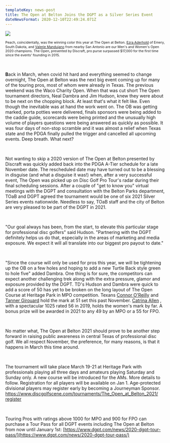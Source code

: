 ```yaml
---
templateKey: news-post
title: The Open at Belton Joins the DGPT as a Silver Series Event
dateNewsFormat: 2020-12-10T22:49:24.071Z
---
```



![](https://res.cloudinary.com/drgctrdk4/image/upload/v1607640618/Open%20DGC/News%20Assets/Ezra_and_Valerie20cropped_djepfm.jpg)



<span style="display: inline-block; font-size: .75em; line-height: 1.25em;">Peach, coincidentally, was the winning color this year at The Open at Belton. [Ezra Aderhold](https://www.pdga.com/player/121715) of Emery, South Dakota, and [Valerie Mandujano](https://www.pdga.com/player/62879) from nearby San Antonio are our Men's and Women's Open 2020 champions. The Open, presented by Discraft, pro purse surpassed $17,000 for the first time since the events' founding in 2015.</span>

<br/>

**B**ack in March, when covid hit hard and everything seemed to change overnight, The Open at Belton was the next big event coming up for many of the touring pros, most of whom were already in Texas. The previous weekend was the Waco Charity Open. When that was cut short The Open tournament directors, Neal Dambra and Jim Hudson, knew they were about to be next on the chopping block. At least that's what it felt like. Even though the inevitable was at hand the work went on. The OB was getting marked, porta potties were delivered, finals sponsors were being added to the caddie guide, scorecards were being printed and the unusually high volume of players questions were being answered as quickly as possible. It was four days of non-stop scramble and it was almost a relief when Texas state and the PDGA finally pulled the trigger and cancelled all upcoming events. Deep breath. What next?

<br/>

Not wanting to skip a 2020 version of The Open at Belton presented by Discraft was quickly added back into the PDGA A-Tier schedule for a late November date. The rescheduled date may have turned out to be a blessing in disguise (and what a disguise it was!) when, after a very successful event, The Open was picked up on Disc Golf Pro Tour's radar during their final scheduling sessions. After a couple of "get to know you" virtual meetings with the DGPT and consultation with the Belton Parks department, TOaB and DGPT agreed the tournament would be one of six 2021 Silver Series events nationwide. Needless to say, TOaB staff and the city of Belton are very pleased to be part of the DGPT in 2021.

<br/>

"Our goal always has been, from the start, to elevate this particular stage for professional disc golfers" said Hudson. "Partnering with the DGPT definitely helps us do that, especially in the areas of marketing and media exposure. We expect it will all translate into our biggest pro payout to date."

<br/>

"Since the course will only be used for pros this year, we will be tightening up the OB on a few holes and hoping to add a new Turtle Back style green to hole five" added Dambra. One thing is for sure, the competitors can expect another challenging trek along with the extra pressure, glamor and exposure provided by the DGPT. TD's Hudson and Dambra were quick to add a score of 50 has yet to be broken on the long layout of The Open Course at Heritage Park in MPO competition. Texans [Connor O'Reilly](https://www.pdga.com/player/99648) and [Tanner Girouard](https://www.pdga.com/player/88077) hold the mark at 51 set this past November. [Catrina Allen](https://www.pdga.com/player/44184) , with a spectacular 1025 rated 56 in 2019, holds the women's mark by far. A bonus prize will be awarded in 2021 to any 49 by an MPO or a 55 for FPO.

<br/>

No matter what, The Open at Belton 2021 should prove to be another step forward in raising public awareness in central Texas of professional disc golf. We all respect November, the preference, for many reasons, is that it happens in March this time around.

<br/>

The tournament will take place March 19-21 at Heritage Park with professionals playing all three days and amateurs playing Saturday and Sunday only. A new course will be introduced for the AMs. More details to follow. Registration for all players will be available on Jan 1. Age-protected divisional players may register early by becoming a Journeyman Sponsor. [https://www.​discgolfscene.com/tournaments/​The_Open_at_Belton_2021/​register](https://www.discgolfscene.com/tournaments/The_Open_at_Belton_2021/register)

<br/>

Touring Pros with ratings above 1000 for MPO and 900 for FPO can purchase a Tour Pass for all DGPT events including The Open at Belton from now until January 1st: [https://www.dgpt.com/​news/2020-dgpt-tour-pass/](https://www.dgpt.com/news/2020-dgpt-tour-pass/)